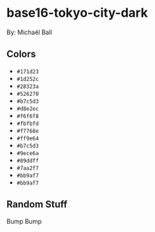 # base16-tokyo-city-dark

By: Michaël Ball

## Colors

* `#171d23`
* `#1d252c`
* `#28323a`
* `#526270`
* `#b7c5d3`
* `#d8e2ec`
* `#f6f6f8`
* `#fbfbfd`
* `#f7768e`
* `#ff9e64`
* `#b7c5d3`
* `#9ece6a`
* `#89ddff`
* `#7aa2f7`
* `#bb9af7`
* `#bb9af7`

## Random Stuff

Bump
Bump
